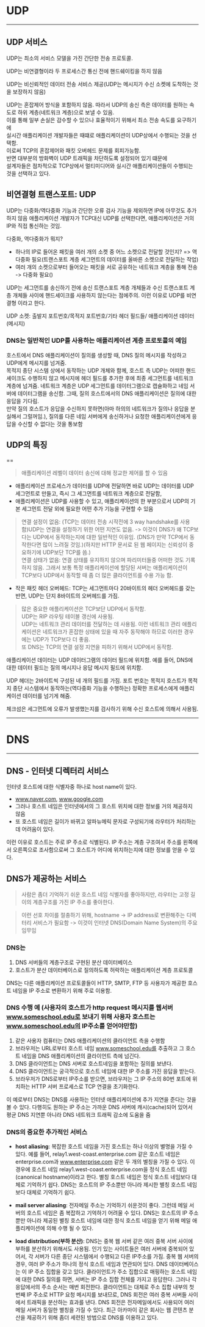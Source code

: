# UDP
---

## UDP 서비스

UDP는 최소의 서비스 모델을 가진 간단한 전송 프로토콜.  

UDP는 비연결형이라 두 프로세스간 통신 전에 핸드쉐이킹을 하지 않음  

UDP는 비신뢰적인 데이터 전송 서비스 제공(UDP는 메시지가 수신 소켓에 도착하는 것을 보장하지 않음)  

UDP는 혼잡제어 방식을 포함하지 않음. 따라서 UDP의 송신 측은 데이터를 원하는 속도로 하위 계층(네트워크 계층)으로 보낼 수 있음.  
이를 통해 일부 손실은 감수할 수 있으나 효율적이기 위해서 최소 전송 속도를 요구하기에   
실시간 애플리케이션 개발자들은 때떄로 애플리케이션이 UDP상에서 수행되는 것을 선택함.   
이로써 TCP의 혼잡제어와 패킷 오버헤드 문제를 회피가능함.   
반면 대부분의 방화벽이 UDP 트래픽을 차단하도록 설정되어 있기 떄문에  
설계자들은 점차적으로 TCP상에서 멀티미디어와 실시간 애플리케이션들이 수행되는 것을 선택하고 있다.  

## 비연결형 트랜스포트: UDP

UDP는 다중화/역다중화 기능과 간단한 오류 검사 기능을 제외하면 IP에 아무것도 추가하지 않음
애플리케이션 개발자가 TCP대신 UDP를 선택한다면, 애플리케이션은 거의 IP와 직접 통신하는 것임.

다중화, 역다중화가 뭐지?
* 하나의 IP로 들어온 패킷을 여러 개의 소켓 중 어느 소켓으로 전달할 것인지? => 역다중화 필요(트랜스포트 계층 세그먼트의 데이터를 올바른 소켓으로 전달하는 작업)  
* 여러 개의 소켓으로부터 들어오는 패킷을 서로 공유하는 네트워크 계층을 통해 전송 -> 다중화 필요()  

UDP는 세그먼트를 송신하기 전에 송신 트랜스포트 계층 개체들과 수신 트랜스포트 계층 개체들 사이에 핸드셰이크를 사용하지 않는다는 점에주의. 이런 이유로 UDP를 비연결형 이라고 한다.  

UDP 소켓: 출발지 포트번호/목적지 포트번호/기타 헤더 필드들/ 애플리케이션 데이터(메시지)

### DNS는 일반적인 UDP를 사용하는 애플리케이션 계층 프로토콜의 예임

호스트에서 DNS 애플리케이션이 질의를 생성할 때, DNS 질의 메시지를 작성하고 UDP에게 메시지를 넘겨줌.  
목적지 종단 시스템 상에서 동작하는 UDP 개체와 함께, 호스트 측 UDP는 어떠한 핸드셰이크도 수행하지 않고 메시지에 헤더 필드를 추가한 후에 최종 세그먼트를 네트워크 계층에 넘겨줌. 
네트워크 계층은 UDP 세그먼트를 데이터그램으로 캡슐화하고 네임 서버에 데이터그램을 송신함. 그때, 질의 호스트에서의 DNS 애플리케이션은 질의에 대한 응답을 기다림.  
만약 질의 호스트가 응답을 수신하지 못하면(아마 하의의 네트워크가 질의나 응답을 분실해서 그럴꺼임.), 질의를 다른 네임 서버에게 송신하거나 요청한 애플리케이션에게 응답을 수신할 수 없다는 것을 통보함  

## UDP의 특징
==

> 애플리케이션 레벨이 데이터 송신에 대해 정교한 제어를 할 수 있음  
 *  애플리케이션 프로세스가 데이터를 UDP에 전달하면 바로 UDP는 데이터를 UDP 세그먼트로 만들고, 즉시 그 세그먼트를 네트워크 계층으로 전달함,  
 * 애플리케이션은 UDP를 사용할 수 있고, 애플리케이션의 한 부분으로서 UDP의 기본 세그먼트 전달 외에 필요한 어떤 추가 기능을 구현할 수 있음  

> 연결 설정이 없음: (TCP는 데이터 전송 시작전에 3 way handshake를 사용함)UDP는 연결을 설정하기 위한 어떤 지연도 없음. -> 이것이 DNS가 왜 TCP보다는 UDP에서 동작하는지에 대한 일반적인 이유임. (DNS가 만약 TCP에서 동작한다면 많이 느려질 것임.)(하지만 HTTP 문서로 된 웹 페이지는 신뢰성이 중요하기에 UDP보단 TCP를 씀.)  
> 연결 상태가 없음: 연결 상태를 유지하지 않으며 파리미터들중 어떠한 것도 기록하지 않음. 그래서 보통 특정 애플리케이션에 할당된 서버는 애플리케이션이 TCP보다 UDP에서 동작할 때 좀 더 많은 클라이언트를 수용 가능 함.  
 * 작은 패킷 헤더 오버헤드: TCP는 세그먼트마다 20바이트의 헤더 오버헤드를 갖는 반면, UDP는 단지 8바이트의 오버헤드를 가짐.  

> 많은 중요한 애플리케이션은 TCP보단 UDP에서 동작함.   
> UDP는 RIP 라우팅 테이블 갱신에 사용됨.  
> UDP는 네트워크 관리 데이터를 전달하는 데 사용됨. 이런 네트워크 관리 애플리케이션은 네트워크가 혼잡한 상태에 있을 때 자주 동작해야 하므로 이러한 경우에는 UDP가 TCP보다 더 좋음.  
> 또 DNS는 TCP의 연결 설정 지연을 피하기 위해서 UDP에서 동작함.  


애플리케이션 데이터는 UDP 데이터그램의 데이터 필드에 위치함. 예를 들어, DNS에 대한 데이터 필드는 질의 메시지나 응답 메시지 필드에 위치함. 

UDP 헤더는 2바이트씩 구성된 네 개의 필드를 가짐. 포트 번호는 목적지 호스트가 목적지 종단 시스템에서 동작하는(역다중화 기능을 수행하는) 정확한 프로세스에게 애플리케이션 데이터를 넘기게 해줌. 

체크섬은 세그먼트에 오류가 발생했는지를 검사하기 위해 수신 호스트에 의해서 사용됨.

----

# DNS 
---

## DNS - 인터넷 디렉터리 서비스

인터넷 호스트에 대한 식별자중 하나로 host name이 있다.  
* www.naver.com, www.google.com  
* 그러나 호스트 네임은 인터넷에서의 그 호스트 위치에 대한 정보를 거의 제공하지 않음  
* 또 호스트 네임은 길이가 바뀌고 알파뉴메릭 문자로 구성되기에 라우터가 처리하는 데 어려움이 있다.  

이런 이유로 호스트는 주로 IP 주소로 식별된다.
IP 주소는 계층 구조여서 주소를 왼쪽에서 오른쪽으로 조사함으로써 그 호스트가 어디에 위치하는지에 대한 정보를 얻을 수 있다.

## DNS가 제공하는 서비스
> 사람은 좀더 기억하기 쉬운 호스트 네임 식별자를 좋아하지만, 라우터는 고정 길이의 계층구조를 가진 IP 주소를 좋아한다.

> 이런 선호 차이를 절충하기 위해, hostname -> IP address로 변환해주는 디렉터리 서비스가 필요함 -> 이것이 인터넷 DNS(Domain Name System)의 주요 임무임

### DNS는
1. DNS 서버들의 계층구조로 구현된 분산 데이터베이스  
2. 호스트가 분산 데이터베이스로 질의하도록 허락하는 애플리케이션 계층 프로토콜  

DNS는 다른 애플리케이션 프로토콜들이 HTTP, SMTP, FTP 등 사용자가 제공한 호스트 네임을 IP 주소로 변환하기 위해 주로 이용함.

### DNS  수행  예 (사용자의 호스트가 http request 메시지를 웹서버 www.someschool.edu로 보내기 위해 사용자 호스트는 www.someschool.edu의 IP주소를 얻어야만함)
1. 같은 사용자 컴퓨터는 DNS 애플리케이션의 클라이언트 측을 수행함  
2. 브라우저는 URL로부터 호스트 네임 www.someschool.edu를 추출하고 그 호스트 네임을 DNS 애플리케이션의 클라이언트 측에 넘긴다.  
3. DNS 클라이언트는 DNS 서버로 호스트네임을 포함하는 질의를 보낸다.  
4. DNS 클라이언트는 궁극적으로 호스트 네임에 대한 IP 주소를 가진 응답을 받는다.  
5. 브라우저가 DNS로부터 IP주소를 받으면, 브라우저는 그 IP 주소의 80번 포트에 위치하는 HTTP 서버 프로세스로 TCP 연결을 초기화한다.  

이 예로부터 DNS는 DNS를 사용하는 인터넷 애플리케이션에 추가 지연을 준다는 것을 볼 수 있다. 다행히도 원하는 IP 주소는 가까운 DNS 서버에 캐시(cache)되어 있어서 평균 DNS 지연뿐 아니라 DNS 네트워크 트래픽 감소에 도움을 줌

### DNS의 중요한 추가적인 서비스
* __host aliasing__: 복잡한 호스트 네임을 가진 호스트는 하나 이상의 별명을 가질 수 있다. 예를 들어, relay1.west-coast.enterprise.com 같은 호스트 네임은 enterprise.com과 www.enterprise.com 같은 두 개의 별칭을 가질 수 있다. 이경우에 호스트 네임 relay1.west-coast.enterprise.com을 정식 호스트 네임(canonical hostname)이라고 한다. 별칭 호스트 네임은 정식 호스트 네임보다 대체로 기억하기 쉽다. DNS는 호스트의 IP 주소뿐만 아니라 제시한 별칭 호스트 네임보다 대체로 기억하기 쉽다.

* __mail server aliasing__: 전자메일 주소는 기억하기 쉬운것이 좋다. 그런데 메일 서버의 호스트 네임은 좀 복잡하고 기억하기 어려울 수 있다. DNS는 호스트의 IP 주소뿐만 아니라 제공된 별칭 호스트 네임에 대한 정식 호스트 네임을 얻기 위해 메일 애플리케이션에 의해 수행 될 수 있다.

* __load distribution(부하 분산)__: DNS는 중복 웹 서버 같은 여러 중복 서버 사이에 부하를 분산하기 위해서도 사용됨. 인기 있는 사이트들은 여러 서버에 중복되어 있어서, 각 서버가 다른 종단 시스템에서 수행되고 다른 IP주소를 가짐. 중복 웹 서버의 경우, 여러 IP 주소가 하나의 정식 호스트 네임과 연관되어 있다. DNS 데이터베이스는 이 IP 주소 집합을 갖고 있다. 클라이언트가 주소 집합으로 매핑하는 호스트 네임에 대한 DNS 질의를 하면, 서버는 IP 주소 집합 전체를 가지고 응답한다. 그러나 각 응답에서의 주소 순서는 매번 회전한다. 클라이언트는 대체로 주소 집합 내부의 첫 번째 IP 주소로 HTTP 요청 메시지를 보내므로, DNS 회전은 여러 중복 서버들 사이에서 트래픽을 분산하는 효과를 낸다. DNS 회전은 전자메일에서도 사용되어 여러 메일 서버가 동일한 별칭을 가질 수 있다. 최근 아카마이 같은 회사는 웹 콘텐츠 분산을 제공하기 위해 좀더 세련된 방법으로 DNS를 이용하고 있다.
